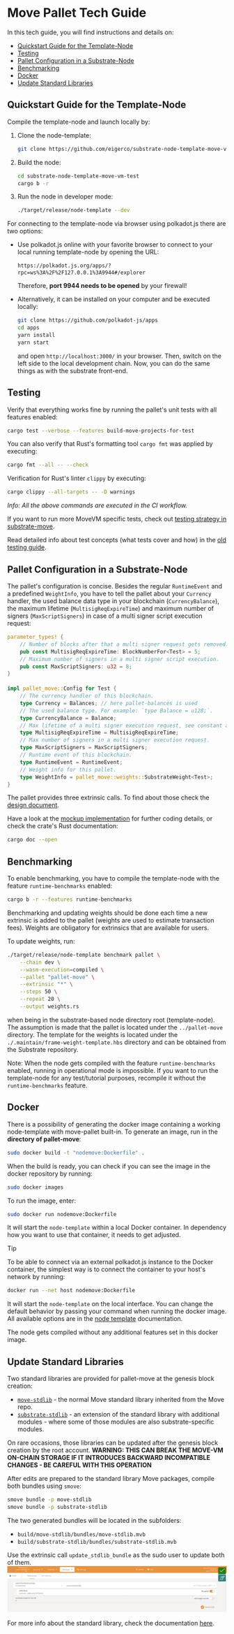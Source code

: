 # Move Pallet Tech Guide

In this tech guide, you will find instructions and details on:
- [Quickstart Guide for the Template-Node](#quickstart-guide-for-the-template-node)
- [Testing](#testing)
- [Pallet Configuration in a Substrate-Node](#pallet-configuration-in-a-substrate-node)
- [Benchmarking](#benchmarking)
- [Docker](#docker)
- [Update Standard Libraries](#update-standard-libraries)


## Quickstart Guide for the Template-Node

Compile the template-node and launch locally by:

1. Clone the node-template:
   ```bash
   git clone https://github.com/eigerco/substrate-node-template-move-vm-test --branch pallet-move
   ```

2. Build the node:
   ```bash
   cd substrate-node-template-move-vm-test
   cargo b -r
   ```

3. Run the node in developer mode:
   ```bash
   ./target/release/node-template --dev
   ```

For connecting to the template-node via browser using polkadot.js there are two options:
- Use polkadot.js online with your favorite browser to connect to your local running template-node by opening the URL:
  ```
  https://polkadot.js.org/apps/?rpc=ws%3A%2F%2F127.0.0.1%3A9944#/explorer
  ```
  Therefore, __port 9944 needs to be opened__ by your firewall!

- Alternatively, it can be installed on your computer and be executed locally:
  ```bash
  git clone https://github.com/polkadot-js/apps
  cd apps
  yarn install
  yarn start
  ```
  and open `http://localhost:3000/` in your browser. 
  Then, switch on the left side to the local development chain.
  Now, you can do the same things as with the substrate front-end.


## Testing

Verify that everything works fine by running the pallet's unit tests with all features enabled:
```bash
cargo test --verbose --features build-move-projects-for-test
```

You can also verify that Rust's formatting tool `cargo fmt` was applied by executing:
```bash
cargo fmt --all -- --check
```

Verification for Rust's linter `clippy` by executing:
```bash
cargo clippy --all-targets -- -D warnings
```

_Info: All the above commands are executed in the CI workflow._

If you want to run more MoveVM specific tests, check out [testing strategy in substrate-move](https://github.com/eigerco/substrate-move?tab=readme-ov-file#testing).

Read detailed info about test concepts (what tests cover and how) in the [old testing guide](./milestone-deliverables/m1-testing-guide.md).


## Pallet Configuration in a Substrate-Node

The pallet's configuration is concise. Besides the regular `RuntimeEvent` and a predefined `WeightInfo`, you have to tell the pallet about your `Currency` handler, the used balance data type in your blockchain (`CurrencyBalance`), the maximum lifetime (`MultisigReqExpireTime`) and maximum number of signers (`MaxScriptSigners`) in case of a multi signer script execution request:
```rust
parameter_types! {
    // Number of blocks after that a multi signer request gets removed.
    pub const MultisigReqExpireTime: BlockNumberFor<Test> = 5;
    // Maximum number of signers in a multi signer script execution.
    pub const MaxScriptSigners: u32 = 8;
}

impl pallet_move::Config for Test {
    // The currency handler of this blockchain.
    type Currency = Balances; // here pallet-balances is used
    // The used balance type. For example: `type Balance = u128;`.
    type CurrencyBalance = Balance;
    // Max lifetime of a multi signer execution request, see constant above.
    type MultisigReqExpireTime = MultisigReqExpireTime;
    // Max number of signers in a multi signer execution request.
    type MaxScriptSigners = MaxScriptSigners;
    // Runtime event of this blockchain.
    type RuntimeEvent = RuntimeEvent;
    // Weight info for this pallet.
    type WeightInfo = pallet_move::weights::SubstrateWeight<Test>;
}
```

The pallet provides three extrinsic calls. To find about those check the [design document](final-design.md).

Have a look at the [mockup implementation](https://github.com/eigerco/pallet-move/blob/main/pallet/src/mock.rs) for further coding details, or check the crate's Rust documentation:
```bash
cargo doc --open
```


## Benchmarking

To enable benchmarking, you have to compile the template-node with the feature `runtime-benchmarks` enabled:
```bash
cargo b -r --features runtime-benchmarks
```

Benchmarking and updating weights should be done each time a new extrinsic is added to the pallet (weights are used to estimate transaction fees). 
Weights are obligatory for extrinsics that are available for users.

To update weights, run:
```bash
./target/release/node-template benchmark pallet \
    --chain dev \
    --wasm-execution=compiled \
    --pallet "pallet-move" \
    --extrinsic "*" \
    --steps 50 \
    --repeat 20 \
    --output weights.rs
```
when being in the substrate-based node directory root (template-node). 
The assumption is made that the pallet is located under the `../pallet-move` directory. 
The template for the weights is located under the `./.maintain/frame-weight-template.hbs` directory and can be obtained from the Substrate repository.

Note: When the node gets compiled with the feature `runtime-benchmarks` enabled, running in operational mode is impossible.
If you want to run the template-node for any test/tutorial purposes, recompile it without the `runtime-benchmarks` feature.

## Docker

There is a possibility of generating the docker image containing a working node-template with move-pallet built-in.
To generate an image, run in the __directory of pallet-move__:
```bash
sudo docker build -t "nodemove:Dockerfile" .
```

When the build is ready, you can check if you can see the image in the docker repository by running:
```bash
sudo docker images
```

To run the image, enter:
```bash
sudo docker run nodemove:Dockerfile
```
It will start the `node-template` within a local Docker container. In dependency how you want to use that container, it needs to get adjusted.

> [!TIP]
> To be able to connect via an external polkadot.js instance to the Docker container, the simplest way is to connect the container to your host's network by running:
> ```bash
> docker run --net host nodemove:Dockerfile
> ```
It will start the `node-template` on the local interface. 
You can change the default behavior by passing your command when running the docker image. 
All available options are in the [node template](https://docs.substrate.io/reference/command-line-tools/node-template/) documentation.

The node gets compiled without any additional features set in this docker image.


## Update Standard Libraries

Two standard libraries are provided for pallet-move at the genesis block creation:
- [`move-stdlib`][move-stdlib] - the normal Move standard library inherited from the Move repo.
- [`substrate-stdlib`][substrate-stdlib] - an extension of the standard library with additional modules - where some of those modules are also substrate-specific modules.

On rare occasions, those libraries can be updated after the genesis block creation by the root account. **WARNING: THIS CAN BREAK THE MOVE-VM ON-CHAIN STORAGE IF IT INTRODUCES BACKWARD INCOMPATIBLE CHANGES - BE CAREFUL WITH THIS OPERATION**

After edits are prepared to the standard library Move packages, compile both bundles using `smove`:
```bash
smove bundle -p move-stdlib
smove bundle -p substrate-stdlib
```
The two generated bundles will be located in the subfolders:
- `build/move-stdlib/bundles/move-stdlib.mvb`
- `build/substrate-stdlib/bundles/substrate-stdlib.mvb`

Use the extrinsic call `update_stdlib_bundle` as the sudo user to update both of them.
![Update Stdlib](assets/polkadot.js_update_stdlib.png)

For more info about the standard library, check the documentation [here](./stdlib-doc.md).

[move-stdlib]: https://github.com/eigerco/move-stdlib
[substrate-move]: https://github.com/eigerco/substrate-move
[substrate-stdlib]: https://github.com/eigerco/substrate-stdlib
